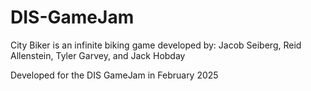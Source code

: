 # DIS-GameJam

City Biker is an infinite biking game developed by: Jacob Seiberg, Reid Allenstein, Tyler Garvey, and Jack Hobday

Developed for the DIS GameJam in February 2025
